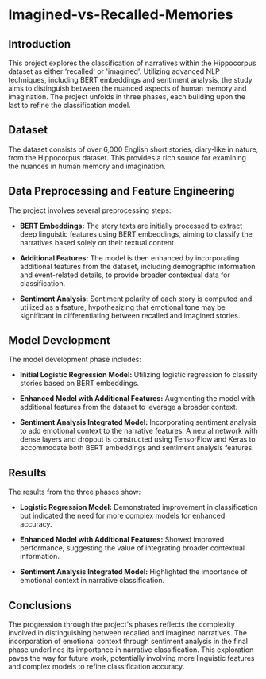 # Imagined-vs-Recalled-Memories

## Introduction
This project explores the classification of narratives within the Hippocorpus dataset as either 'recalled' or 'imagined'. Utilizing advanced NLP techniques, including BERT embeddings and sentiment analysis, the study aims to distinguish between the nuanced aspects of human memory and imagination. The project unfolds in three phases, each building upon the last to refine the classification model.

## Dataset
The dataset consists of over 6,000 English short stories, diary-like in nature, from the Hippocorpus dataset. This provides a rich source for examining the nuances in human memory and imagination.

## Data Preprocessing and Feature Engineering
The project involves several preprocessing steps:

- **BERT Embeddings:** The story texts are initially processed to extract deep linguistic features using BERT embeddings, aiming to classify the narratives based solely on their textual content.

- **Additional Features:** The model is then enhanced by incorporating additional features from the dataset, including demographic information and event-related details, to provide broader contextual data for classification.

- **Sentiment Analysis:** Sentiment polarity of each story is computed and utilized as a feature, hypothesizing that emotional tone may be significant in differentiating between recalled and imagined stories.

## Model Development
The model development phase includes:

- **Initial Logistic Regression Model:** Utilizing logistic regression to classify stories based on BERT embeddings.

- **Enhanced Model with Additional Features:** Augmenting the model with additional features from the dataset to leverage a broader context.

- **Sentiment Analysis Integrated Model:** Incorporating sentiment analysis to add emotional context to the narrative features. A neural network with dense layers and dropout is constructed using TensorFlow and Keras to accommodate both BERT embeddings and sentiment analysis features.

## Results
The results from the three phases show:

- **Logistic Regression Model:** Demonstrated improvement in classification but indicated the need for more complex models for enhanced accuracy.

- **Enhanced Model with Additional Features:** Showed improved performance, suggesting the value of integrating broader contextual information.

- **Sentiment Analysis Integrated Model:** Highlighted the importance of emotional context in narrative classification.

## Conclusions
The progression through the project's phases reflects the complexity involved in distinguishing between recalled and imagined narratives. The incorporation of emotional context through sentiment analysis in the final phase underlines its importance in narrative classification. This exploration paves the way for future work, potentially involving more linguistic features and complex models to refine classification accuracy.
